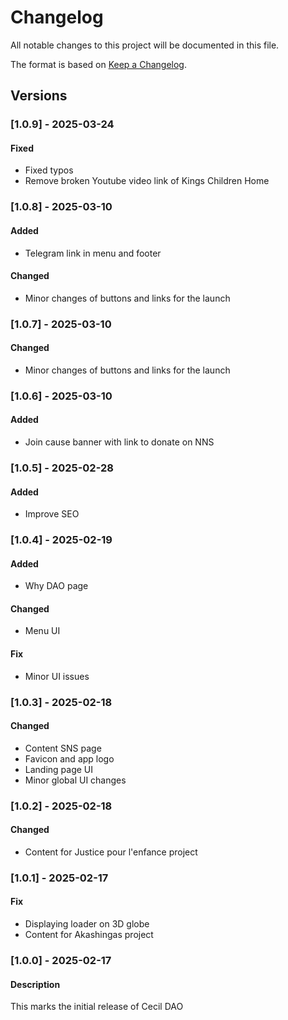 # Changelog

All notable changes to this project will be documented in this file.

The format is based on [Keep a Changelog](https://keepachangelog.com/en/1.0.0/).

## Versions

### [1.0.9] - 2025-03-24

#### Fixed

- Fixed typos
- Remove broken Youtube video link of Kings Children Home

### [1.0.8] - 2025-03-10

#### Added

- Telegram link in menu and footer

#### Changed

- Minor changes of buttons and links for the launch

### [1.0.7] - 2025-03-10

#### Changed

- Minor changes of buttons and links for the launch

### [1.0.6] - 2025-03-10

#### Added

- Join cause banner with link to donate on NNS

### [1.0.5] - 2025-02-28

#### Added

- Improve SEO

### [1.0.4] - 2025-02-19

#### Added

- Why DAO page

#### Changed

- Menu UI

#### Fix

- Minor UI issues

### [1.0.3] - 2025-02-18

#### Changed

- Content SNS page
- Favicon and app logo
- Landing page UI
- Minor global UI changes

### [1.0.2] - 2025-02-18

#### Changed

- Content for Justice pour l'enfance project

### [1.0.1] - 2025-02-17

#### Fix

- Displaying loader on 3D globe
- Content for Akashingas project

### [1.0.0] - 2025-02-17

#### Description

This marks the initial release of Cecil DAO
